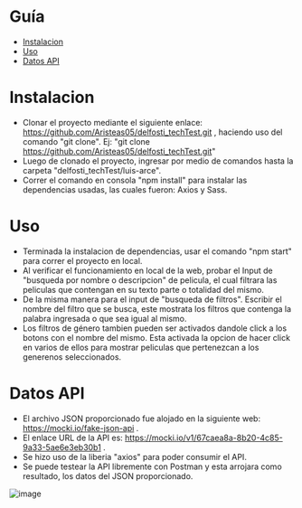 # Guía
- [Instalacion](#instalacion)
- [Uso](#uso)
- [Datos API](#datosapi)

# Instalacion
- Clonar el proyecto mediante el siguiente enlace: https://github.com/Aristeas05/delfosti_techTest.git , haciendo uso del comando "git clone".
  Ej: "git clone https://github.com/Aristeas05/delfosti_techTest.git"
- Luego de clonado el proyecto, ingresar por medio de comandos hasta la carpeta "delfosti_techTest/luis-arce".
- Correr el comando en consola "npm install" para instalar las dependencias usadas, las cuales fueron: Axios y Sass.

# Uso
- Terminada la instalacion de dependencias, usar el comando "npm start" para correr el proyecto en local.
- Al verificar el funcionamiento en local de la web, probar el Input de "busqueda por nombre o descripcion" de pelicula, el cual filtrara las peliculas que contengan en su texto parte o totalidad del mismo.
- De la misma manera para el input de "busqueda de filtros". Escribir el nombre del filtro que se busca, este mostrata los filtros que contenga la palabra ingresada o que sea igual al mismo.
- Los filtros de género tambien pueden ser activados dandole click a los botons con el nombre del mismo. Esta activada la opcion de hacer click en varios de ellos para mostrar peliculas que pertenezcan a los generenos seleccionados.

# Datos API
- El archivo JSON proporcionado fue alojado en la siguiente web: https://mocki.io/fake-json-api .
- El enlace URL de la API es: https://mocki.io/v1/67caea8a-8b20-4c85-9a33-5ae6e3eb30b1 .
- Se hizo uso de la liberia "axios" para poder consumir el API.
- Se puede testear la API libremente con Postman y esta arrojara como resultado, los datos del JSON proporcionado.

![image](https://github.com/Aristeas05/delfosti_techTest/assets/66704926/2c801ae4-40bd-4662-8456-716415dc2ac5)

